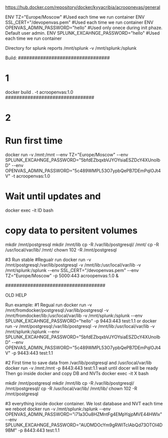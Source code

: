 https://hub.docker.com/repository/docker/kyyacribia/acroopnevas/general

ENV TZ="Europe/Moscow" #Used each time we run container
ENV SSL_CERT="/devopenvas.pem" #Used each time we run container
ENV OPENVAS_ADMIN_PASSWORD="hello"  #Used only onece during init phaze. Default user admin. 
ENV SPLUNK_EXCAHNGE_PASSWORD="hello" #Used each time we run container

Directory for splunk reports /mnt/splunk
-v /mnt/splunk:/splunk



Build:
#################################
# 1
docker build . -t acroopenvas:1.0
################################
# 2
# Run first time
docker run -v /mnt:/mnt --env TZ="Europe/Moscow" --env SPLUNK_EXCAHNGE_PASSWORD="5bfdEZbqxbVJYOYsiaESZDcY4XUnoIbD"  --env OPENVAS_ADMIN_PASSWORD="5c489WMPL53O7ypbQePB7DEmPqlOJt4V" -t acroopenvas:1.0
# Wait until updates and 
docker exec -it ID bash
# copy data to persitent volumes
mkdir /mnt/postgresql
mkdir /mnt/lib
cp -R /var/lib/postgresql/ /mnt/
cp -R /usr/local/var/lib/ /mnt/
chown 102 -R /mnt/postgresql

#3 Run stable
#Regualr run
docker run -v /mnt/postgresql:/var/lib/postgresql -v /mnt/lib:/usr/local/var/lib -v /mnt/splunk:/splunk --env SSL_CERT="/devopenvas.pem" --env TZ="Europe/Moscow" -p 5000:443 acroopenvas:1.0 &

####################################


OLD HELP


Run example:
#1 Regual run
docker run -v /mnt/fromdocker/postgresql:/var/lib/postgresql -v /mnt/fromdocker/lib:/usr/local/var/lib -v /mnt/splunk:/splunk --env SPLUNK_EXCAHNGE_PASSWORD="hello" -p 9443:443 test:1.1
or
docker run -v /mnt/postgresql:/var/lib/postgresql -v /mnt/lib:/usr/local/var/lib -v /mnt/splunk:/splunk --env SPLUNK_EXCAHNGE_PASSWORD="5bfdEZbqxbVJYOYsiaESZDcY4XUnoIbD" --env OPENVAS_ADMIN_PASSWORD="5c489WMPL53O7ypbQePB7DEmPqlOJt4V" -p 9443:443 test:1.1


#2 First time to save data from /var/lib/postgresql and /usr/local/var/lib
docker run -v /mnt:/mnt -p 8443:443 test:1.1
wait until docer will be ready
Then go inside docker and copy DB and NVTs
docker exec -it X bash

mkdir /mnt/postgresql
mkdir /mnt/lib
cp -R /var/lib/postgresql/ /mnt/postgresql/
cp -R /usr/local/var/lib/ /mnt/lib/
chown 102 -R /mnt/postgresql


#3 everything inside docker container. We lost database and NVT each time we reboot
docker run -v /mnt/splunk:/splunk --env OPENVAS_ADMIN_PASSWORD="i71a3Ou8HZMntFg4EMpYqjpMVE44HWIx" --env SPLUNK_EXCAHNGE_PASSWORD="AUDMDOcYm9gRWlTcIAbQd73OTOI4D9BM" -p 8443:443 test:1.1

